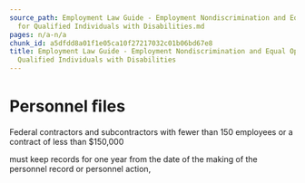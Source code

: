 ```yaml
---
source_path: Employment Law Guide - Employment Nondiscrimination and Equal Opportunity
  for Qualified Individuals with Disabilities.md
pages: n/a-n/a
chunk_id: a5dfdd8a01f1e05ca10f27217032c01b06bd67e8
title: Employment Law Guide - Employment Nondiscrimination and Equal Opportunity for
  Qualified Individuals with Disabilities
---
```

# Personnel ﬁles

Federal contractors and subcontractors with fewer than 150 employees or a contract of less than $150,000

must keep records for one year from the date of the making of the personnel record or personnel action,
